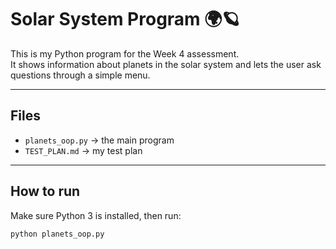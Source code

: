 # Solar System Program 🌍🪐

This is my Python program for the Week 4 assessment.  
It shows information about planets in the solar system and lets the user ask questions through a simple menu.

---

## Files
- `planets_oop.py` → the main program
- `TEST_PLAN.md` → my test plan

---

## How to run
Make sure Python 3 is installed, then run:

```bash
python planets_oop.py
